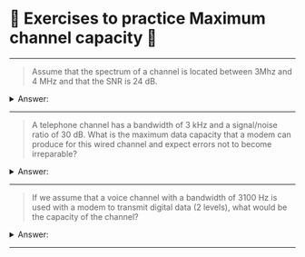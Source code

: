 # 📒 Exercises to practice Maximum channel capacity 📒
---

> Assume that the spectrum of a channel is located between 3Mhz and 4 MHz and that the SNR is 24 dB.

<details> 
  <summary>Answer: </summary>
  7.98 Mbps
  <a href="https://github.com/Akamiz96/Networking/blob/main/physical_layer/channel_capacity/exercises/solution/solution_en-md">Solución</a>
</details>

---

> A telephone channel has a bandwidth of 3 kHz and a signal/noise ratio of 30 dB. What is the maximum data capacity that a modem can produce for this wired channel and expect errors not to become irreparable?

<details> 
  <summary>Answer: </summary>
  6200 bps
  <a href="https://github.com/Akamiz96/Networking/blob/main/physical_layer/channel_capacity/exercises/solution/solution_en-md">Solución</a>
</details>

---

> If we assume that a voice channel with a bandwidth of 3100 Hz is used with a modem to transmit digital data (2 levels), what would be the capacity of the channel?

<details> 
  <summary>Answer: </summary>
  6200 bps
  <a href="https://github.com/Akamiz96/Networking/blob/main/physical_layer/channel_capacity/exercises/solution/solution_en-md">Solución</a>
</details>

--- 
